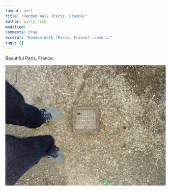 ```yaml
---
layout: post
title: "Random Walk (Paris, France)"
author: billy_rick
modified:
comments: true
excerpt: "Random Walk (Paris, France) :camera:"
tags: []
---
```


Beautiful Paris, France:

![alt text](https://github.com/omarsar/omarsar.github.io/blob/master/images/random-walk-paris.jpg?raw=true "Paris, France")
